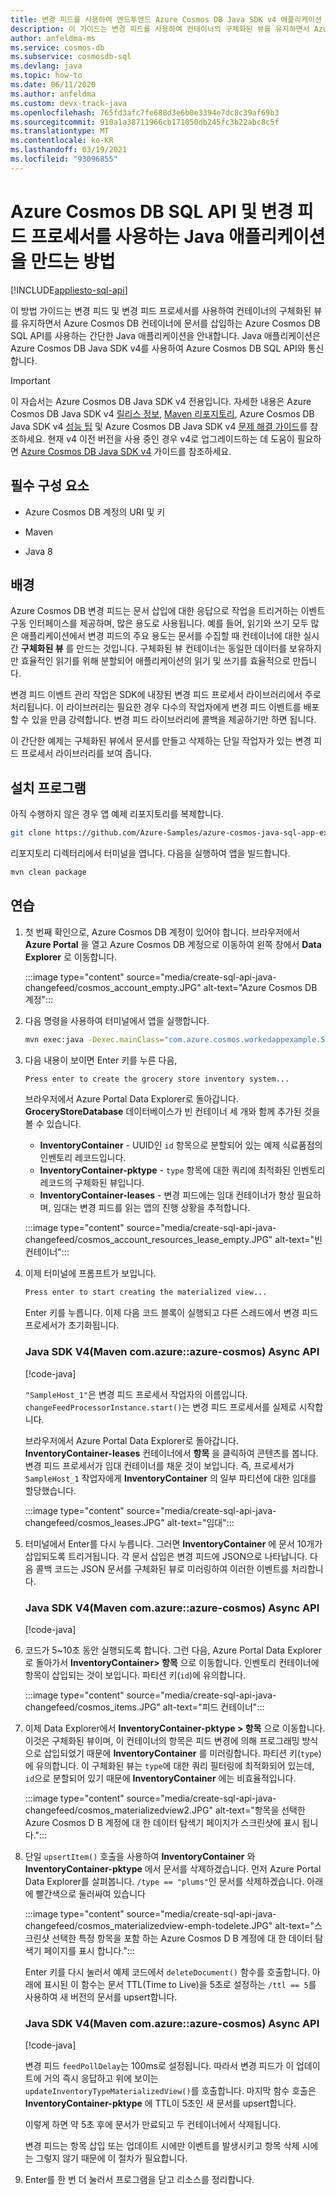 ```yaml
---
title: 변경 피드를 사용하여 엔드투엔드 Azure Cosmos DB Java SDK v4 애플리케이션 샘플 만들기
description: 이 가이드는 변경 피드를 사용하여 컨테이너의 구체화된 뷰를 유지하면서 Azure Cosmos DB 컨테이너에 문서를 삽입하는 간단한 Java SQL API 애플리케이션을 안내합니다.
author: anfeldma-ms
ms.service: cosmos-db
ms.subservice: cosmosdb-sql
ms.devlang: java
ms.topic: how-to
ms.date: 06/11/2020
ms.author: anfeldma
ms.custom: devx-track-java
ms.openlocfilehash: 765fd3afc7fe688d3e6b0e3394e7dc8c39af69b3
ms.sourcegitcommit: 910a1a38711966cb171050db245fc3b22abc8c5f
ms.translationtype: MT
ms.contentlocale: ko-KR
ms.lasthandoff: 03/19/2021
ms.locfileid: "93096855"
---
```

# <a name="how-to-create-a-java-application-that-uses-azure-cosmos-db-sql-api-and-change-feed-processor"></a>Azure Cosmos DB SQL API 및 변경 피드 프로세서를 사용하는 Java 애플리케이션을 만드는 방법
[!INCLUDE[appliesto-sql-api](includes/appliesto-sql-api.md)]

이 방법 가이드는 변경 피드 및 변경 피드 프로세서를 사용하여 컨테이너의 구체화된 뷰를 유지하면서 Azure Cosmos DB 컨테이너에 문서를 삽입하는 Azure Cosmos DB SQL API를 사용하는 간단한 Java 애플리케이션을 안내합니다. Java 애플리케이션은 Azure Cosmos DB Java SDK v4를 사용하여 Azure Cosmos DB SQL API와 통신합니다.

> [!IMPORTANT]  
> 이 자습서는 Azure Cosmos DB Java SDK v4 전용입니다. 자세한 내용은 Azure Cosmos DB Java SDK v4 [릴리스 정보](sql-api-sdk-java-v4.md), [Maven 리포지토리](https://mvnrepository.com/artifact/com.azure/azure-cosmos), Azure Cosmos DB Java SDK v4 [성능 팁](performance-tips-java-sdk-v4-sql.md) 및 Azure Cosmos DB Java SDK v4 [문제 해결 가이드](troubleshoot-java-sdk-v4-sql.md)를 참조하세요. 현재 v4 이전 버전을 사용 중인 경우 v4로 업그레이드하는 데 도움이 필요하면 [Azure Cosmos DB Java SDK v4](migrate-java-v4-sdk.md) 가이드를 참조하세요.
>

## <a name="prerequisites"></a>필수 구성 요소

* Azure Cosmos DB 계정의 URI 및 키

* Maven

* Java 8

## <a name="background"></a>배경

Azure Cosmos DB 변경 피드는 문서 삽입에 대한 응답으로 작업을 트리거하는 이벤트 구동 인터페이스를 제공하며, 많은 용도로 사용됩니다. 예를 들어, 읽기와 쓰기 모두 많은 애플리케이션에서 변경 피드의 주요 용도는 문서를 수집할 때 컨테이너에 대한 실시간 **구체화된 뷰** 를 만드는 것입니다. 구체화된 뷰 컨테이너는 동일한 데이터를 보유하지만 효율적인 읽기를 위해 분할되어 애플리케이션의 읽기 및 쓰기를 효율적으로 만듭니다.

변경 피드 이벤트 관리 작업은 SDK에 내장된 변경 피드 프로세서 라이브러리에서 주로 처리됩니다. 이 라이브러리는 필요한 경우 다수의 작업자에게 변경 피드 이벤트를 배포할 수 있을 만큼 강력합니다. 변경 피드 라이브러리에 콜백을 제공하기만 하면 됩니다.

이 간단한 예제는 구체화된 뷰에서 문서를 만들고 삭제하는 단일 작업자가 있는 변경 피드 프로세서 라이브러리를 보여 줍니다.

## <a name="setup"></a>설치 프로그램

아직 수행하지 않은 경우 앱 예제 리포지토리를 복제합니다.

```bash
git clone https://github.com/Azure-Samples/azure-cosmos-java-sql-app-example.git
```

리포지토리 디렉터리에서 터미널을 엽니다. 다음을 실행하여 앱을 빌드합니다.

```bash
mvn clean package
```

## <a name="walkthrough"></a>연습

1. 첫 번째 확인으로, Azure Cosmos DB 계정이 있어야 합니다. 브라우저에서 **Azure Portal** 을 열고 Azure Cosmos DB 계정으로 이동하여 왼쪽 창에서 **Data Explorer** 로 이동합니다.

   :::image type="content" source="media/create-sql-api-java-changefeed/cosmos_account_empty.JPG" alt-text="Azure Cosmos DB 계정":::

1. 다음 명령을 사용하여 터미널에서 앱을 실행합니다.

    ```bash
    mvn exec:java -Dexec.mainClass="com.azure.cosmos.workedappexample.SampleGroceryStore" -DACCOUNT_HOST="your-account-uri" -DACCOUNT_KEY="your-account-key" -Dexec.cleanupDaemonThreads=false
    ```

1. 다음 내용이 보이면 Enter 키를 누른 다음,

    ```bash
    Press enter to create the grocery store inventory system...
    ```

    브라우저에서 Azure Portal Data Explorer로 돌아갑니다. **GroceryStoreDatabase** 데이터베이스가 빈 컨테이너 세 개와 함께 추가된 것을 볼 수 있습니다. 

    * **InventoryContainer** - UUID인 ```id``` 항목으로 분할되어 있는 예제 식료품점의 인벤토리 레코드입니다.
    * **InventoryContainer-pktype** - ```type``` 항목에 대한 쿼리에 최적화된 인벤토리 레코드의 구체화된 뷰입니다.
    * **InventoryContainer-leases** - 변경 피드에는 임대 컨테이너가 항상 필요하며, 임대는 변경 피드를 읽는 앱의 진행 상황을 추적합니다.

    :::image type="content" source="media/create-sql-api-java-changefeed/cosmos_account_resources_lease_empty.JPG" alt-text="빈 컨테이너":::

1. 이제 터미널에 프롬프트가 보입니다.

    ```bash
    Press enter to start creating the materialized view...
    ```

    Enter 키를 누릅니다. 이제 다음 코드 블록이 실행되고 다른 스레드에서 변경 피드 프로세서가 초기화됩니다. 

    ### <a name="java-sdk-v4-maven-comazureazure-cosmos-async-api"></a><a id="java4-connection-policy-async"></a>Java SDK V4(Maven com.azure::azure-cosmos) Async API

    [!code-java[](~/azure-cosmos-java-sql-app-example/src/main/java/com/azure/cosmos/workedappexample/SampleGroceryStore.java?name=InitializeCFP)]

    ```"SampleHost_1"```은 변경 피드 프로세서 작업자의 이름입니다. ```changeFeedProcessorInstance.start()```는 변경 피드 프로세서를 실제로 시작합니다.

    브라우저에서 Azure Portal Data Explorer로 돌아갑니다. **InventoryContainer-leases** 컨테이너에서 **항목** 을 클릭하여 콘텐츠를 봅니다. 변경 피드 프로세서가 임대 컨테이너를 채운 것이 보입니다. 즉, 프로세서가 ```SampleHost_1``` 작업자에게 **InventoryContainer** 의 일부 파티션에 대한 임대를 할당했습니다.

    :::image type="content" source="media/create-sql-api-java-changefeed/cosmos_leases.JPG" alt-text="임대":::

1. 터미널에서 Enter를 다시 누릅니다. 그러면 **InventoryContainer** 에 문서 10개가 삽입되도록 트리거됩니다. 각 문서 삽입은 변경 피드에 JSON으로 나타납니다. 다음 콜백 코드는 JSON 문서를 구체화된 뷰로 미러링하여 이러한 이벤트를 처리합니다.

    ### <a name="java-sdk-v4-maven-comazureazure-cosmos-async-api"></a><a id="java4-connection-policy-async"></a>Java SDK V4(Maven com.azure::azure-cosmos) Async API

    [!code-java[](~/azure-cosmos-java-sql-app-example/src/main/java/com/azure/cosmos/workedappexample/SampleGroceryStore.java?name=CFPCallback)]

1. 코드가 5~10초 동안 실행되도록 합니다. 그런 다음, Azure Portal Data Explorer로 돌아가서 **InventoryContainer> 항목** 으로 이동합니다. 인벤토리 컨테이너에 항목이 삽입되는 것이 보입니다. 파티션 키(```id```)에 유의합니다.

    :::image type="content" source="media/create-sql-api-java-changefeed/cosmos_items.JPG" alt-text="피드 컨테이너":::

1. 이제 Data Explorer에서 **InventoryContainer-pktype > 항목** 으로 이동합니다. 이것은 구체화된 뷰이며, 이 컨테이너의 항목은 피드 변경에 의해 프로그래밍 방식으로 삽입되었기 때문에 **InventoryContainer** 를 미러링합니다. 파티션 키(```type```)에 유의합니다. 이 구체화된 뷰는 ```type```에 대한 쿼리 필터링에 최적화되어 있는데, ```id```으로 분할되어 있기 때문에 **InventoryContainer** 에는 비효율적입니다.

    :::image type="content" source="media/create-sql-api-java-changefeed/cosmos_materializedview2.JPG" alt-text="항목을 선택한 Azure Cosmos D B 계정에 대 한 데이터 탐색기 페이지가 스크린샷에 표시 됩니다.":::

1. 단일 ```upsertItem()``` 호출을 사용하여 **InventoryContainer** 와 **InventoryContainer-pktype** 에서 문서를 삭제하겠습니다. 먼저 Azure Portal Data Explorer를 살펴봅니다. ```/type == "plums"```인 문서를 삭제하겠습니다. 아래에 빨간색으로 둘러싸여 있습니다

    :::image type="content" source="media/create-sql-api-java-changefeed/cosmos_materializedview-emph-todelete.JPG" alt-text="스크린샷 선택한 특정 항목을 포함 하는 Azure Cosmos D B 계정에 대 한 데이터 탐색기 페이지를 표시 합니다.":::

    Enter 키를 다시 눌러서 예제 코드에서 ```deleteDocument()``` 함수를 호출합니다. 아래에 표시된 이 함수는 문서 TTL(Time to Live)을 5초로 설정하는 ```/ttl == 5```를 사용하여 새 버전의 문서를 upsert합니다. 
    
    ### <a name="java-sdk-v4-maven-comazureazure-cosmos-async-api"></a><a id="java4-connection-policy-async"></a>Java SDK V4(Maven com.azure::azure-cosmos) Async API

    [!code-java[](~/azure-cosmos-java-sql-app-example/src/main/java/com/azure/cosmos/workedappexample/SampleGroceryStore.java?name=DeleteWithTTL)]

    변경 피드 ```feedPollDelay```는 100ms로 설정됩니다. 따라서 변경 피드가 이 업데이트에 거의 즉시 응답하고 위에 보이는 ```updateInventoryTypeMaterializedView()```를 호출합니다. 마지막 함수 호출은 **InventoryContainer-pktype** 에 TTL이 5초인 새 문서를 upsert합니다.

    이렇게 하면 약 5초 후에 문서가 만료되고 두 컨테이너에서 삭제됩니다.

    변경 피드는 항목 삽입 또는 업데이트 시에만 이벤트를 발생시키고 항목 삭제 시에는 그렇지 않기 때문에 이 절차가 필요합니다.

1. Enter를 한 번 더 눌러서 프로그램을 닫고 리소스를 정리합니다.

